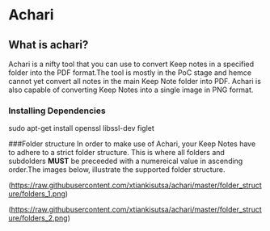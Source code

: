 # Achari

## What is achari?
Achari is a nifty tool that you can use to convert Keep notes in a specified folder into the PDF format.The tool is mostly in the PoC stage and hemce cannot yet convert all notes in the main Keep Note folder into PDF. Achari is also capable of converting Keep Notes into a single image in PNG format. 

### Installing Dependencies
sudo apt-get install openssl libssl-dev figlet

###Folder structure
In order to make use of Achari, your Keep Notes have to adhere to a strict folder structure. This is where all folders and subdolders **MUST** be preceeded with a numereical value in ascending order.The images below, illustrate the supported folder structure. 

(https://raw.githubusercontent.com/xtiankisutsa/achari/master/folder_structure/folders_1.png)

(https://raw.githubusercontent.com/xtiankisutsa/achari/master/folder_structure/folders_2.png)



